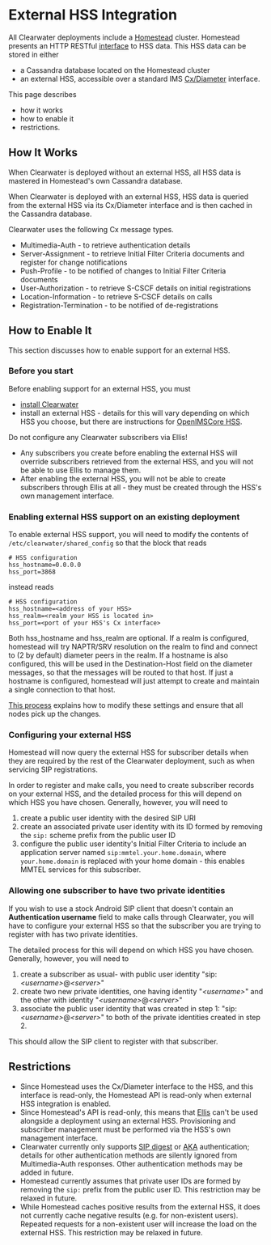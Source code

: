 # External HSS Integration

All Clearwater deployments include a [Homestead](https://github.com/Metaswitch/crest) cluster.  Homestead presents an HTTP RESTful [interface](https://github.com/Metaswitch/homestead/blob/dev/docs/homestead_api.md) to HSS data.  This HSS data can be stored in either

*   a Cassandra database located on the Homestead cluster
*   an external HSS, accessible over a standard IMS [Cx/Diameter](http://www.3gpp.org/ftp/Specs/html-info/29228.htm) interface.

This page describes

*   how it works
*   how to enable it
*   restrictions.

## How It Works

When Clearwater is deployed without an external HSS, all HSS data is mastered in Homestead's own Cassandra database.

When Clearwater is deployed with an external HSS, HSS data is queried from the external HSS via its Cx/Diameter interface and is then cached in the Cassandra database.

Clearwater uses the following Cx message types.

*   Multimedia-Auth - to retrieve authentication details
*   Server-Assignment - to retrieve Initial Filter Criteria documents and register for change notifications
*   Push-Profile - to be notified of changes to Initial Filter Criteria documents
*   User-Authorization - to retrieve S-CSCF details on initial registrations
*   Location-Information - to retrieve S-CSCF details on calls
*   Registration-Termination - to be notified of de-registrations

## How to Enable It

This section discusses how to enable support for an external HSS.

### Before you start

Before enabling support for an external HSS, you must

*   [install Clearwater](Installation_Instructions.md)
*   install an external HSS - details for this will vary depending on which HSS you choose, but there are instructions for [OpenIMSCore HSS](OpenIMSCore_HSS_Integration.md).

Do not configure any Clearwater subscribers via Ellis!

*   Any subscribers you create before enabling the external HSS will override subscribers retrieved from the external HSS, and you will not be able to use Ellis to manage them.
*   After enabling the external HSS, you will not be able to create subscribers through Ellis at all - they must be created through the HSS's own management interface.

### Enabling external HSS support on an existing deployment

To enable external HSS support, you will need to modify the contents of `/etc/clearwater/shared_config` so that the block that reads

    # HSS configuration
    hss_hostname=0.0.0.0
    hss_port=3868

instead reads

    # HSS configuration
    hss_hostname=<address of your HSS>
    hss_realm=<realm your HSS is located in>
    hss_port=<port of your HSS's Cx interface>

Both hss_hostname and hss_realm are optional. If a realm is configured, homestead will try NAPTR/SRV resolution on the realm to find and connect to (2 by default) diameter peers in the realm. If a hostname is also configured, this will be used in the Destination-Host field on the diameter messages, so that the messages will be routed to that host. If just a hostname is configured, homestead will just attempt to create and maintain a single connection to that host.

[This process](Modifying_Clearwater_settings) explains how to modify these settings and ensure that all nodes pick up the changes.

### Configuring your external HSS

Homestead will now query the external HSS for subscriber details when they are required by the rest of the Clearwater deployment, such as when servicing SIP registrations.

In order to register and make calls, you need to create subscriber records on your external HSS, and the detailed process for this will depend on which HSS you have chosen.  Generally, however, you will need to

1. create a public user identity with the desired SIP URI
2. create an associated private user identity with its ID formed by removing the `sip:` scheme prefix from the public user ID
3. configure the public user identity's Initial Filter Criteria to include an application server named `sip:mmtel.your.home.domain`, where `your.home.domain` is replaced with your home domain - this enables MMTEL services for this subscriber.

### Allowing one subscriber to have two private identities

If you wish to use a stock Android SIP client that doesn't contain an
**Authentication username** field to make calls through Clearwater, you will
have to configure your external HSS so that the subscriber you are trying to
register with has two private identities.

The detailed process for this will depend on which HSS you have chosen.
Generally, however, you will need to

1. create a subscriber as usual- with public user identity "sip:*&lt;username\>*@*&lt;server\>*"
2. create two new private identities, one having identity "*&lt;username\>*" and
   the other with identity "*&lt;username\>*@*&lt;server\>*"
3. associate the public user identity that was created in step 1: "sip:*&lt;username\>*@*&lt;server\>*" 
   to both of the private identities created in step 2.

This should allow the SIP client to register with that subscriber.

## Restrictions

*   Since Homestead uses the Cx/Diameter interface to the HSS, and this interface is read-only, the Homestead API is read-only when external HSS integration is enabled.
*   Since Homestead's API is read-only, this means that [Ellis](https://github.com/Metaswitch/ellis) can't be used alongside a deployment using an external HSS.  Provisioning and subscriber management must be performed via the HSS's own management interface.
*   Clearwater currently only supports [SIP digest](http://tools.ietf.org/html/rfc3261#section-22.4) or [AKA](http://tools.ietf.org/html/rfc3310) authentication; details for other authentication methods are silently ignored from Multimedia-Auth responses. Other authentication methods may be added in future.
*   Homestead currently assumes that private user IDs are formed by removing the `sip:` prefix from the public user ID.  This restriction may be relaxed in future.
*   While Homestead caches positive results from the external HSS, it does not currently cache negative results (e.g. for non-existent users).  Repeated requests for a non-existent user will increase the load on the external HSS. This restriction may be relaxed in future.
